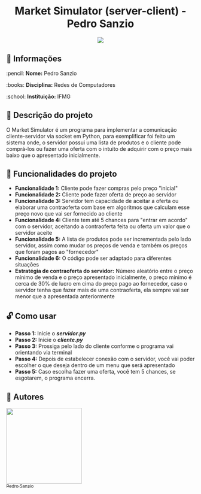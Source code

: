 <h1 align="center"> Market Simulator (server-client) - Pedro Sanzio </h1>
<p align="center"><img src="http://img.shields.io/static/v1?label=STATUS&message=CONCLUIDO&color=GREEN&style=for-the-badge"/></p>

## :file_folder: Informações

<p>:pencil: <strong>Nome:</strong> Pedro Sanzio</p>
<p>:books: <strong>Disciplina:</strong> Redes de Computadores</p>
<p>:school: <strong>Instituição:</strong> IFMG</p>

## :page_with_curl: Descrição do projeto

O Market Simulator é um programa para implementar a comunicação cliente-servidor via socket em Python, para exemplificar foi feito um sistema onde, o servidor possui uma lista de produtos e o cliente pode comprá-los ou fazer uma oferta com o intuito de adquirir com o preço mais baixo que o apresentado inicialmente.
## :hammer: Funcionalidades do projeto

- <strong>Funcionalidade 1:</strong> Cliente pode fazer compras pelo preço "inicial"
- <strong>Funcionalidade 2:</strong> Cliente pode fazer oferta de preço ao servidor
- <strong>Funcionalidade 3:</strong> Servidor tem capacidade de aceitar a oferta ou elaborar uma contraoferta com base em algoritmos que calculam esse preço novo que vai ser fornecido ao cliente
- <strong>Funcionalidade 4:</strong> Cliente tem até 5 chances para "entrar em acordo" com o servidor, aceitando a contraoferta feita ou oferta um valor que o servidor aceite
- <strong>Funcionalidade 5:</strong> A lista de produtos pode ser incrementada pelo lado servidor, assim como mudar os preços de venda e também os preços que foram pagos ao "fornecedor"
- <strong>Funcionalidade 6:</strong> O código pode ser adaptado para diferentes situações
- <strong>Estratégia de contraoferta do servidor:</strong> Número aleatório entre o preço mínimo de venda e o preço apresentado inicialmente, o preço mínimo é cerca de 30% de lucro em cima do preço pago ao fornecedor, caso o servidor tenha que fazer mais de uma contraoferta, ela sempre vai ser menor que a apresentada anteriormente

## :unlock: Como usar

- <strong>Passo 1:</strong> Inicie o ***servidor.py***
- <strong>Passo 2:</strong> Inicie o ***cliente.py***
- <strong>Passo 3:</strong> Prossiga pelo lado do cliente conforme o programa vai orientando via terminal
- <strong>Passo 4:</strong> Depois de estabelecer conexão com o servidor, você vai poder escolher o que deseja dentro de um menu que será apresentado
- <strong>Passo 5:</strong> Caso escolha fazer uma oferta, você tem 5 chances, se esgotarem, o programa encerra.
## :newspaper: Autores

[<img src="https://user-images.githubusercontent.com/72276805/182635128-14d5c6cb-4856-4660-b8f2-4412c2cca72b.jpg" width=202 height=202><br><sub>Pedro Sanzio</sub>](https://instagram.com/pedro_sanzio)
